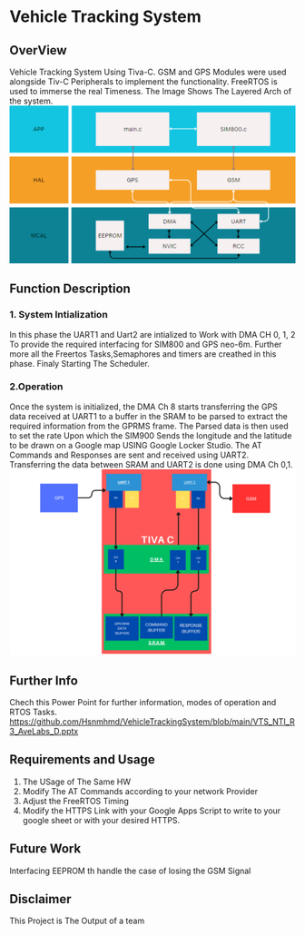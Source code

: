 # Vehicle Tracking System

## OverView
Vehicle Tracking System Using Tiva-C. GSM and GPS Modules were used
alongside Tiv-C Peripherals to implement the functionality. FreeRTOS is used to immerse the real Timeness.
The Image Shows The Layered Arch of the system. 
![Alt text](https://github.com/Hsnmhmd/VehicleTrackingSystem/blob/main/SystemLayers.png)

## Function Description
### 1. System Intialization
In this phase the UART1 and Uart2 are intialized to Work with DMA CH 0, 1, 2 To provide the required interfacing for SIM800 and
GPS neo-6m. Further more all the Freertos Tasks,Semaphores and timers are creathed in this phase. Finaly Starting The Scheduler.
### 2.Operation
Once the system is initialized, the DMA Ch 8 starts transferring the GPS data received at UART1 to a buffer in the SRAM to be parsed to extract the required information from the GPRMS frame. The Parsed data is then used to set the rate Upon which the SIM900 Sends the longitude and the latitude to be drawn on a Google map USING Google Locker Studio. The AT Commands and Responses are sent and received using UART2. Transferring the data between SRAM and UART2 is done using DMA Ch 0,1.
![Alt text](https://github.com/Hsnmhmd/VehicleTrackingSystem/blob/main/DataFlowBetweenModules.png)

## Further Info
Chech this Power Point for further information, modes of operation and RTOS Tasks.
https://github.com/Hsnmhmd/VehicleTrackingSystem/blob/main/VTS_NTI_R3_AveLabs_D.pptx
## Requirements and Usage
1. The USage of The Same HW
2. Modify The AT Commands according to your network Provider
3. Adjust the FreeRTOS Timing
4. Modify the HTTPS Link with your Google Apps Script to write to your google sheet or with your desired HTTPS.

## Future Work
Interfacing EEPROM th handle the case of losing the GSM Signal

## Disclaimer
This Project is The Output of a team

